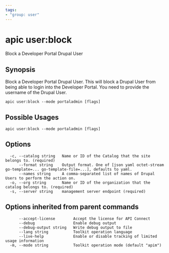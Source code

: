 ```yaml
---
tags:
- "group: user"
---
```

# apic user:block

Block a Developer Portal Drupal User

## Synopsis

Block a Developer Portal Drupal User. This will block a Drupal User from being able to login into the Developer Portal. You need to provide the username of the Drupal User.

```
apic user:block --mode portaladmin [flags]
```

## Possible Usages

```
apic user:block --mode portaladmin [flags]
```

## Options

```
  -c, --catalog string   Name or ID of the Catalog that the site belongs to. (required)
      --format string    Output format. One of [json yaml octet-stream go-template=... go-template-file=...], defaults to yaml.
      --names string     A comma-separated list of names of Drupal Users to perform the action on.
  -o, --org string       Name or ID of the organization that the catalog belongs to. (required)
  -s, --server string    management server endpoint (required)
```

## Options inherited from parent commands

```
      --accept-license        Accept the license for API Connect
      --debug                 Enable debug output
      --debug-output string   Write debug output to file
      --lang string           Toolkit operation language
      --live-help             Enable or disable tracking of limited usage information
  -m, --mode string           Toolkit operation mode (default "apim")
```
